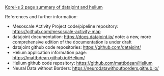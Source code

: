 [Korel-s 2 page summary of datajoint and helium](https://docs.google.com/document/d/1oyQkLSiOoIO6xXY3yD5Y3h6RRNo_RuHU13DBsSPUKOc/edit?usp=sharing)

References and further information:
 
- Mesoscale Activity Project code/pipeline repository:
  https://github.com/mesoscale-activity-map
- datajoint documentation: https://docs.datajoint.io/
  note: a new, more comprehensive edition of the documentation is under draft
- datajoint github code repositories: https://github.com/datajoint/
- Helium application information page: https://mattbdean.github.io/Helium/
- Helium github code repository: https://github.com/mattbdean/Helium
- Neural Data without Borders: https://neurodatawithoutborders.github.io/
